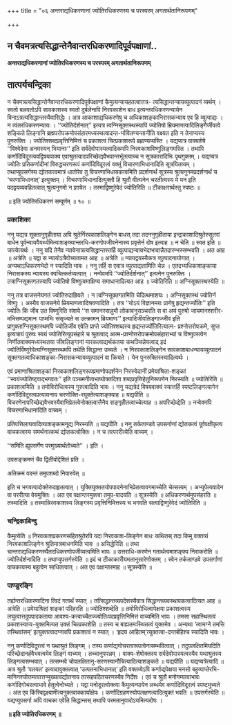 +++
title = "०६ अन्तराद्यधिकरणानां ज्योतिरधिकरणस्य च परस्परम् अगतार्थतानिरूपणम्"

+++


## न चैवमत्रत्यसिद्धान्तेनैवान्तरधिकरणादिपूर्वपक्षाणां..

**अन्तराद्यधिकरणानां ज्योतिरधिकरणस्य च परस्परम् अगतार्थतानिरूपणम्**

## **तात्पर्यचन्द्रिका**

न चैवमत्रत्यसिद्धान्तेनैवान्तरधिकरणादिपूर्वपक्षाणां कैमुत्यन्यायहतत्वात्तत्र- त्यसिद्धान्तन्यायव्युत्पादनं व्यर्थम् । स्वतो बलवतोऽपि सावकाशस्य स्वतो दुर्बलेनापि निरवकाशेन बाध इत्यन्तरधिकरणन्यायेन विनाऽत्रत्यसिद्धान्तस्यैवासिद्धेः । अत्र आकाशाद्यधिकरणेषु च अधिकाशङ्कानिरासकन्याय एव हि व्युत्पाद्यः । न त्वंतरधिकरणन्यायः । ‘‘ज्योतिर्दर्शनात्’’ इत्यत्र त्वग्निसूक्तस्थस्यापि ज्योतिषो म्रियमाणत्वादिलिङ्गैर्जीवत्वे शङ्किते लिङ्गानि ब्रह्मपरोपक्रमोपसंहारमध्यस्थत्वादन्त-र्भावितण्यन्तानीति वक्ष्यत इति न तेनाप्यस्य पुनरुक्तिः । ज्योतिश्शब्दप्रवृत्तिनिमित्तं च प्रकाशत्वं चित्प्रकाशरूपे ब्रह्मण्यप्यस्ति । यद्यप्यत्र वाक्यशेषे ‘‘विश्वेदेवा अनमस्यन् भियानाः’’ इति सर्वदेवोपास्यत्वादिकमपि निरवकाशविष्णुलिङ्गमस्ति । तथापि कर्णादिविदूरत्ववद्विषयवाक्य एवाश्रुतत्वादपरिच्छेद्यवैभवान्तर्भूतत्वाच्च न सूत्रकारादिभिः पृथगुक्तम् । यद्यप्यत्र ज्योतिः प्रतिकर्णादीनां विरुद्धचरणरूपं कर्णादिविदूरत्वं वक्तुं विचारणाभिधानादिति सूत्रयितव्यम् । तथाप्युपसर्गस्य द्योतकत्वमात्रं धातोरेव तु विचरणाभिधायकत्वमिति प्रदर्शनार्थं सूत्रस्य श्रुत्यनुगमप्रदर्शनार्थं च ‘चरणाभिधानात्’ इत्युक्तम् । विचरणाभिधानादित्युक्तौ हि श्रुतौ वीत्यनेन चरतीत्यस्य मे मन इति पदद्वयव्यवहितत्वात् श्रुत्यनुगमो न ज्ञायेत । तस्माद्विष्णुरेवेदं ज्योतिरिति ॥ टीकाक्षरार्थस्तु स्पष्टः ॥

॥ इति ज्योतिरधिकरणं सम्पूर्णम् ॥ १० ॥

### **प्रकाशिका**

ननु यद्यत्र सूक्तानुगृहीताया अपि श्रुतेर्निरवकाशलिङ्गेन बाधस् तदा तदननुगृहीताया इन्द्राकाशादिश्रुतेस्सुतरां बाधेन पूर्वन्यायवैयर्थ्यमित्याशङ्क्यान्तरधि-करणोपजीवनेनास्य प्रवृत्तेर्न दोष इत्याह ॥ न चेति ॥ स्वत इति ॥ जात्येत्यर्थः । ननु यदि तेनैव न्यायेनात्रत्यसिद्धान्तस्तर्हि व्युत्पाद्यन्यायभेदाभावान्नैतदारम्भस्सम्भवति । अत आह ॥ अत्रेति ॥ यद्वा स न्यायोऽत्रैवोच्यतामत आह ॥ अत्रेति ॥ न्यायद्वयस्यैकत्र व्युत्पादनायोगात् । अन्यथाऽधिकरणभेदो न स्यादिति भावः । ननु तर्हि स एवात्र व्युत्पाद्यतामिति चेन्न । एतदभ्यधिकाशङ्काया निरासकस्य न्यायस्य क्वचित्कर्तव्यत्वात् । नन्वेवमपि ‘‘ज्योतिर्दर्शनात्’’ इत्यनेन पुनरुक्तिः । तत्राग्निसूक्तगतस्यापि ज्योतिषो विष्णुत्वमाक्षिप्य समाधानादित्यत आह ॥ ज्योतिरिति ॥ अग्निसूक्तस्थस्येति ॥

ननु तत्र वाजसनेयगतं ज्योतिरुदाह्रियते । न त्वग्निसूक्तगतमिति चेदित्थमाशयः । अग्निसूक्तस्थं ज्योतिर्न विष्णुः । अस्यैव वाजसनेये म्रियमाणत्वादिश्रवणादिति । तत्र ‘‘योऽयं विज्ञानमयः प्राणेषु हृद्यन्तर्ज्योतिः’’ इति ज्योतिः किं जीव उत विष्णुरिति संशये ‘‘स समानस्सन्नुभौ लोकावनुसञ्चरति स वा अयं पुरुषो जायमानश्शरीर-मभिसम्पद्यमानः पाप्मभिः संसृज्यते स उत्क्रामन् म्रियमाणः’’ इत्यादिजीवलिङ्गाज्जीव इति प्रागुक्ताग्निसूक्तस्थमपि ज्योतिर्जीव एवेति प्राप्ते ज्योतिश्शब्दस्य हृद्यन्तर्ज्योतिरित्यात्म- प्रश्नोत्तरोपक्रमे, सुप्त इत्यत्रायं पुरुषः स्वयं ज्योतिरित्युपसंहारे च श्रुतत्वाद् आत्म-प्रश्नोत्तरोपक्रमोपसंहाराभ्यां च विष्णुपरत्वेन निर्णीतवाक्यमध्यस्थतया जीवलिङ्गानां मारकत्वाद्यर्थकतया कथञ्चिन्नेयत्वाद् इदं ज्योतिर्विष्णुरेवेत्यग्निसूक्तस्थमपि तथेति सिद्धान्त उच्यते । न निरवकाशलिङ्गेन सावकाशबाधन्यायव्युत्पादनं सूक्तगतत्वाधिकाशङ्का-निरासकन्यायव्युत्पादनं वा क्रियते । येन पुनरुक्तिस्स्यादित्यर्थः ।

एवं प्रमाणाश्रिताशङ्कां निरवकाशलिङ्गरूपप्रमाणोपदर्शनेन निरस्येदानीं प्रमेयाश्रिता-शङ्कां ‘‘स्वयंज्योतिष्ट्वाद्भगवतः’’ इति पञ्चमगीताभाष्योक्तदिशा शब्दप्रवृत्तिहेतुनिरूपणेन निरस्यति ॥ ज्योतिरिति ॥ प्रकाशत्वमिति ॥ तमोविरोधित्वस्य गुरुत्वादिति भावः । ननु यद्यत्रेदं विषयवाक्यं स्यात्तर्हि स्पष्टलिङ्गत्यागेन कर्णादिविदूरत्वप्रत्यायनाय चरणोक्ति-रयुक्तेत्याशङ्क्याह ॥ यद्यपीति ॥ विचरणेनापरिच्छेद्यवैभवस्यैवाभिप्रेतत्वेनोक्तत्वात्तैनैव सङ्गृहीतत्वाच्चेत्याह ॥ अपरिच्छेद्येति ॥ नन्वेवमपि विचरणाभिधानादिति वाच्यम् ।

प्रतिपत्तिलाघवादित्याशङ्कामनूद्य निरस्यति ॥ यद्यपीति ॥ ननु तर्कताण्डवे उपसर्गाणां द्योतकत्वं पूर्वपक्षीकृत्य वाचकत्वस्य समर्थनात्कथं द्योतकत्वोक्तिः । न च तत्पररीत्येति वाच्यम् ।

‘‘समिति ह्युपसर्गेण परमुख्यार्थतोच्यते’’ । इति ।

उपसङ्क्रमणं चैव द्वितीयोद्देशितं प्रति ।

अतिक्रमं वदन्तं तमुपशब्दो निवारयेत् ॥

इति च भगवत्पादोक्तेरुदाहृतत्वात् । युक्तियुक्ततयोपपादनेनाभिप्रेतत्वावगमाच्चेति चेत्सत्यम् । अभ्युपेत्यवादेन वा पररीत्या वेयमुक्तिः । अत एव पक्षान्तरमुक्त्वा तमुप-पादयति ॥ सूत्रस्येति ॥ अधिकरणार्थमुपसंहरति ॥ तस्मादिति ॥ तस्मान्निरवकाशस्य लिङ्गस्य प्रवृत्तिनिमित्तस्य च भगवति सत्वाद्विष्णुरेवेदं ज्योतिरिति ॥

### **चन्द्रिकाबिन्दु**

कैमुत्येति ॥ निरवकाशप्रकरणसहितश्रुतेरपि यदा निरवकाश-लिङ्गेन बाधः कथितस् तदा किमु वक्तव्यं निरवकाशलिङ्गेन श्रुतिमात्रबाधनमिति भावः ॥ असिद्धेरिति ॥ तथा चान्तराद्यधिकरणस्यैतदधिकरणोपजीव्यत्वमिति भावः ॥ उत्तराधि-करणेन गतार्थत्वमाशङ्क्य निराकरोति ॥ ज्योतिर्दर्शनादिति ॥ तथाप्युपसर्गस्येति ॥ इदं च टीकाकारीयमतानुसारेणोक्तम् । स्वेन तर्कताण्डवे उपसर्गाणां वाचकत्वस्य बहुत्वेन साधितत्वात् । अत एव पक्षान्तरमाह ॥ सूत्रस्येति ॥

### **पाण्डुरङ्गि**

तर्ह्यन्तरधिकरणादिना त्विदं गतार्थं स्यात् । तत्सिद्धान्तव्यपदेशस्यैवात्र सिद्धान्तव्यवस्थापकत्वादित्यत आह ॥ अत्रेति ॥ प्रमेयाश्रितां शङ्कां परिहरति ॥ ज्योतिश्शब्देति ॥ तमोविरोधित्वापेक्षया प्रकाशत्वस्य लघुत्वात्तदुपपादकताया आवश्य-कत्वाच्चैतज्ज्योतिःपदप्रवृत्तिनिमित्तं वाच्यमिति भावः । तमसा सहास्थितत्वं प्रकाशस्याप्य-युक्तमित्यत उक्तं चित्प्रकाशेति ॥ तस्य च बाह्यतमःस्थितत्वं युक्तमेव । अन्यथा ‘त्वामग्ने तमसि तस्थिवांसम्’ इत्युक्तत्वादग्नावपि प्रकाशत्वं न स्यात् । ‘हृदय आहितम्’त्युक्तत्वा-दन्तर्बहिश्च स्यादिति भावः ।

ननु कर्णादिविदूरत्वं न यथाश्रुतं लिङ्गम् । तस्य कर्णाद्यगोचरत्वरूपत्वेनासम्भवित्वात् । तदुपलक्षितमियदिति परिच्छेदानर्हवैभवत्वमेव लिङ्गं वाच्यम् । तच्चानुपपन्नम् । वाक्य-शेषोक्तस्य सर्वदेवोपास्यत्वस्यैव यथाश्रुतस्य लिङ्गत्वसम्भवात् । तत्सम्भवे चोपलक्षितानु-सरणस्यानौचित्यादित्याशङ्कते ॥ यद्यपीति ॥ यद्यप्यत्रेत्यादि ॥ अत्र श्रुतौ ‘पतयत’ इत्यादावुक्तत्वात् ‘उत्पतनाभिधानात्’ इति वक्तव्येऽपि कर्णाद्यपेक्षया मनसो बहुव्याप्तेरभि- मानिनश्चोत्तमत्वात्तन्मुख्यत्वद्योतनाय तत्सहपठितचरणस्यैव निर्देशः । एवं च श्रुतौ मनोगम्यत्वाभावः कर्णादिगोचरत्वाभावे हेतुत्वेनोच्यते । यद्वा मनोदूरत्वोक्त्या कैमुत्यन्यायेन लब्धमेव कर्णादिविदूरत्वं स्पष्टमुच्यते । अत एव किंस्विद्वक्ष्यामीत्यनुक्तवाक्कार्याक्षेपः । कर्णादिग्रहणस्योपलक्षणत्वादित्युक्तं भवति ॥ उपसर्गस्येति ॥ यद्यप्युपसर्गा अपि वाचका एवेति सिद्धान्तस् तथापि परमतानुवादोऽयमित्यदोषः ।

**॥ इति ज्योतिरधिकरणम् ॥**

